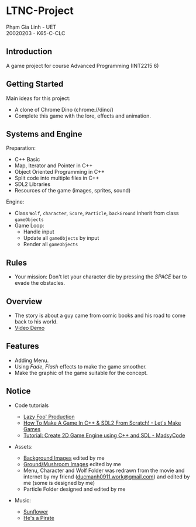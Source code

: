 # LTNC-Project
Phạm Gia Linh - UET  
20020203 - K65-C-CLC

## Introduction
A game project for course Advanced Programming (INT2215 6)

## Getting Started

Main ideas for this project:
- A clone of Chrome Dino (chrome://dino/)
- Complete this game with the lore, effects and animation.

## Systems and Engine
Preparation:
- C++ Basic
- Map, Iterator and Pointer in C++
- Object Oriented Programming in C++
- Split code into multiple files in C++
- SDL2 Libraries
- Resources of the game (images, sprites, sound)

Engine:
- Class `Wolf`, `character`, `Score`, `Particle`, `backGround` inherit from class `gameObjects`
- Game Loop:
  - Handle input
  - Update all `gameObjects` by input
  - Render all `gameObjects`   

## Rules
- Your mission: Don't let your character die by pressing the *SPACE* bar to evade the obstacles.

## Overview
- The story is about a guy came from comic books and his road to come back to his world.
- [Video Demo](https://l.facebook.com/l.php?u=https%3A%2F%2Fyoutu.be%2FDIWSXSKCUtE%3Ffbclid%3DIwAR1WFvNjXk-2V_SopQpwaMiWsWRGXq3b9oneMfv48_N8uJt6anFXENhgAQo&h=AT1chO81EnZyn2_iTib9xP5QpP_Rww78_OlKGoFyvwgvOeMZeEAGOhUp39QtoLEkXAlyef4XgYtWHsj7A9QTSpKpoxXux_1zjxyeHJeurz18p_tAKRrPVd5Zjt1cIjGkdos9B2pBHKmn19KmyaY4tw)

## Features
- Adding Menu.
- Using *Fade*, *Flash* effects to make the game smoother.
- Make the graphic of the game suitable for the concept.

## Notice
- Code tutorials
  - [Lazy Foo' Production](https://lazyfoo.net/tutorials/SDL/)
  - [How To Make A Game In C++ & SDL2 From Scratch! - Let's Make Games](https://www.youtube.com/watch?v=QQzAHcojEKg&list=PLhfAbcv9cehhkG7ZQK0nfIGJC_C-wSLrx)
  - [Tutorial: Create 2D Game Engine using C++ and SDL - MadsyCode](https://www.youtube.com/watch?v=1KD4Ae0tX0g&list=PL-K0viiuJ2RctP5nlJlqmHGeh66-GOZR_)
- Assets:
  - [Background Images](https://www.artstation.com/artwork/3d4DmJ) edited by me
  - [Ground/Mushroom Images](https://preview.redd.it/7dq6wk5oy4021.png?width=960&crop=smart&auto=webp&s=d33ed3b7d44d75942e86790c82f123496a32d6c4) edited by me
  - Menu, Character and Wolf Folder was redrawn from the movie and internet by my friend (ducmanh0911.work@gmail.com) and edited by me (some is designed by me)
  - Particle Folder designed and edited by me
 
- Music:
  - [Sunflower](https://www.youtube.com/watch?v=ApXoWvfEYVU)
  - [He's a Pirate](https://www.youtube.com/watch?v=yRh-dzrI4Z4)
